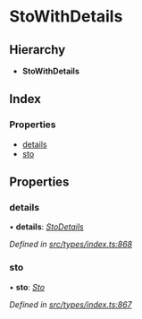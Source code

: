 # StoWithDetails

## Hierarchy

* **StoWithDetails**

## Index

### Properties

* [details](stowithdetails.md#details)
* [sto](stowithdetails.md#sto)

## Properties

### details

• **details**: [_StoDetails_](stodetails.md)

_Defined in_ [_src/types/index.ts:868_](https://github.com/PolymathNetwork/polymesh-sdk/blob/7362b318/src/types/index.ts#L868)

### sto

• **sto**: [_Sto_](../classes/sto.md)

_Defined in_ [_src/types/index.ts:867_](https://github.com/PolymathNetwork/polymesh-sdk/blob/7362b318/src/types/index.ts#L867)

